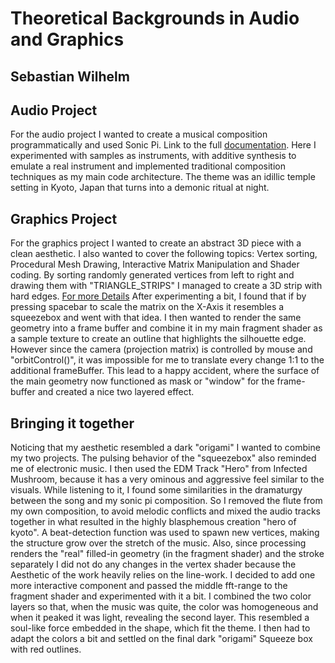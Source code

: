 # Theoretical Backgrounds in Audio and Graphics
## Sebastian Wilhelm

## Audio Project

For the audio project I wanted to create a musical composition programmatically and used Sonic Pi.
Link to the full [documentation](https://github.com/seb-ctech/winds_of_kyoto).
Here I experimented with samples as instruments, with additive synthesis to emulate a real instrument and implemented traditional composition techniques as my main code architecture. The theme was an idillic temple setting in Kyoto, Japan that turns into a demonic ritual at night.

## Graphics Project

For the graphics project I wanted to create an abstract 3D piece with a clean aesthetic.
I also wanted to cover the following topics: Vertex sorting, Procedural Mesh Drawing, Interactive Matrix Manipulation and Shader coding.
By sorting randomly generated vertices from left to right and drawing them with "TRIANGLE_STRIPS" I managed to create a 3D strip with hard edges.
[For more Details](../../../10_graphics_projects/submissions/wilhelm/README.md) After experimenting a bit, I found that if by pressing spacebar to scale the matrix on the X-Axis it resembles a squeezebox and went with that idea. I then wanted to render the same geometry into a frame buffer and combine it in my main fragment shader as a sample texture to create an outline that highlights the silhouette edge. However since the camera (projection matrix) is controlled by mouse and "orbitControl()", it was impossible for me to translate every change 1:1 to the additional frameBuffer. This lead to a happy accident, where the surface of the main geometry now functioned as mask or "window" for the frame-buffer and created a nice two layered effect.

## Bringing it together

Noticing that my aesthetic resembled a dark "origami" I wanted to combine my two projects. The pulsing behavior of the "squeezebox" also reminded me of electronic music. I then used the EDM Track "Hero" from Infected Mushroom, because it has a very ominous and aggressive feel similar to the visuals. While listening to it, I found some similarities in the dramaturgy between the song and my sonic pi composition. So I removed the flute from my own composition, to avoid melodic conflicts and mixed the audio tracks together in what resulted in the highly blasphemous creation "hero of kyoto". A beat-detection function was used to spawn new vertices, making the structure grow over the stretch of the music. Also, since processing renders the "real" filled-in geometry (in the fragment shader) and the stroke separately I did not do any changes in the vertex shader because the Aesthetic of the work heavily relies on the line-work. I decided to add one more interactive component and passed the middle fft-range to the fragment shader and experimented with it a bit. I combined the two color layers so that, when the music was quite, the color was homogeneous and when it peaked it was light, revealing the second layer. This resembled a soul-like force embedded in the shape, which fit the theme. I then had to adapt the colors a bit and settled on the final dark "origami" Squeeze box with red outlines. 

